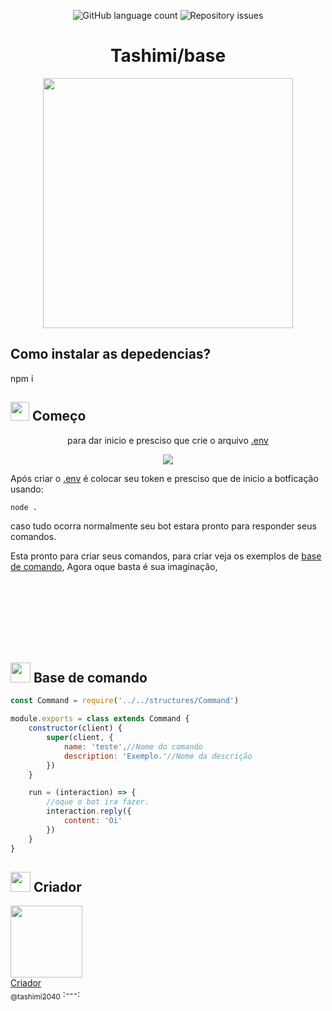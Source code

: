 <p align="center">
  <img alt="GitHub language count" src="https://img.shields.io/github/languages/count/whoisdon/CommunityStructure?color=%2304D361">
	
  <img alt="Repository issues" src="https://img.shields.io/github/languages/top/whoisdon/CommunityStructure">
</p>
<h1 align="center">Tashimi/base</h1>
<p align="center">

 <img src="https://github.com/Tashimi2040/BotV14/assets/132114580/997a1876-1fb3-43f3-9975-b6a7b3990c83.jpg" width="400"/>

</p>
 
<h2>Como instalar as depedencias?</h2>

<p>npm i</p>

<h2><img align="near" src="https://cdn.discordapp.com/emojis/999075964254425188.webp?size=96&quality=lossless" width="30px"/> Começo</h2>
<p align="center">para dar inicio e presciso que crie o arquivo <a href="https://github.com/Tashimi2040/BotV14/blob/main/.envexample">.env</a></p>
<p align="center"> <img src="https://github.com/Tashimi2040/BotV14/assets/132114580/6857126e-8716-427c-8f16-cbe616a89a3a"/> </p>
<p>Após criar o <a href="https://github.com/Tashimi2040/BotV14/blob/main/.envexample">.env</a> é colocar seu token e presciso que de inicio a botficação usando:</p>

```
node .
```
<p>caso tudo ocorra normalmente seu bot estara pronto para responder seus comandos.</p>
<p>Esta pronto para criar seus comandos, para criar veja os exemplos de <a href="https://github.com/Tashimi2040/BotV14#-base-de-comando">base de comando</a>, Agora oque basta é sua imaginação,</p>
<br>
<br>
<br>
<br>
<br>
<br>
<h2><img align="near" src="https://cdn.discordapp.com/emojis/990307703668752435.webp?size=96&quality=lossless" width="32px" /> Base de comando</h2>

```js
const Command = require('../../structures/Command')

module.exports = class extends Command {
    constructor(client) {
        super(client, {
            name: 'teste',//Nome do comando
            description: 'Exemplo.'//Nome da descrição
        })
    }

    run = (interaction) => {
	    //oque o bot ira fazer.
        interaction.reply({
            content: 'Oi'
        })
    }
}
```
 

<h2><img align="near" src="https://cdn.discordapp.com/emojis/806694071627546725.webp?size=96&quality=lossless" width="32px"> Criador</h2> 


 [<img src="https://github.com/Tashimi2040/BotV14/assets/132114580/32c2457c-2c23-48bc-9d90-bab8d9156086?size=115" width=115><br>Criador<br><sub>@tashimi2040</sub>](https://github.com/Tashimi2040) 
 :---:

